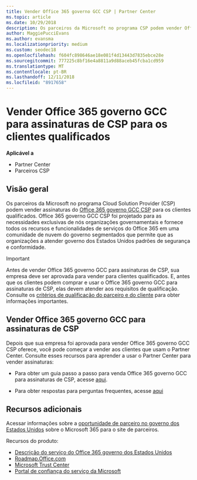 ```yaml
---
title: Vender Office 365 governo GCC CSP | Partner Center
ms.topic: article
ms.date: 10/29/2018
description: Os parceiros da Microsoft no programa CSP podem vender Office 365 governo GCC para assinaturas de CSP para os clientes qualificados. Office 365 GCC governo CSP é um conjunto de serviços de produtividade na nuvem projetado para o governo dos Estados Unidos e prestadores de serviços do governo dos Estados Unidos.
author: MaggiePucciEvans
ms.author: evansma
ms.localizationpriority: medium
ms.custom: seodec18
ms.openlocfilehash: f604fc898646ae18e081f4d13443d7835ebce28e
ms.sourcegitcommit: 777225c8bf16e4a8811a9d88aceb45fcba1cd959
ms.translationtype: MT
ms.contentlocale: pt-BR
ms.lasthandoff: 12/11/2018
ms.locfileid: "8917658"
---
```

# <a name="sell-office-365-government-gcc-for-csp-subscriptions-to-qualified-customers"></a>Vender Office 365 governo GCC para assinaturas de CSP para os clientes qualificados

**Aplicável a**

-  Partner Center
-  Parceiros CSP


## <a name="overview"></a>Visão geral

Os parceiros da Microsoft no programa Cloud Solution Provider (CSP) podem vender assinaturas do [Office 365 governo GCC CSP](https://www.microsoft.com/microsoft-365/partners/governmentforCSP) para os clientes qualificados. Office 365 governo GCC CSP foi projetado para as necessidades exclusivas de nós organizações governamentais e fornece todos os recursos e funcionalidades de serviços do Office 365 em uma comunidade de nuvem do governo segmentados que permite que as organizações a atender governo dos Estados Unidos padrões de segurança e conformidade. 

>[!IMPORTANT] 
>Antes de vender Office 365 governo GCC para assinaturas de CSP, sua empresa deve ser aprovada para vender para clientes qualificados. E, antes que os clientes podem comprar e usar o Office 365 governo GCC para assinaturas de CSP, elas devem atender aos requisitos de qualificação. Consulte os [critérios de qualificação do parceiro e do cliente](csp-gcc-validate.md) para obter informações importantes.


## <a name="sell-office-365-government-gcc-for-csp-subscriptions"></a>Vender Office 365 governo GCC para assinaturas de CSP

Depois que sua empresa foi aprovada para vender Office 365 governo GCC CSP oferece, você pode começar a vender aos clientes que usam o Partner Center. Consulte esses recursos para aprender a usar o Partner Center para vender assinaturas: 

-   Para obter um guia passo a passo para venda Office 365 governo GCC para assinaturas de CSP, acesse [aqui](https://go.microsoft.com/fwlink/?linkid=2007323).  

-   Para obter respostas para perguntas frequentes, acesse [aqui](https://o365pp.blob.core.windows.net/media/Resources/GCC/Office%20365%20Government%20GCC%20for%20CSP%20Partner%20FAQ.docx)


## <a name="additional-resources"></a>Recursos adicionais

Acessar informações sobre a [oportunidade de parceiro no governo dos Estados Unidos](https://www.microsoft.com/microsoft-365/partners/governmentforCSP) sobre o Microsoft 365 para o site de parceiros.

Recursos do produto:

- [Descrição do serviço do Office 365 governo dos Estados Unidos](https://technet.microsoft.com/library/mt774581.aspx)
- [Roadmap.Office.com](https://products.office.com/business/office-365-roadmap)
- [Microsoft Trust Center](https://www.microsoft.com/TrustCenter/)
- [Portal de confiança do serviço da Microsoft](https://aka.ms/STP)

